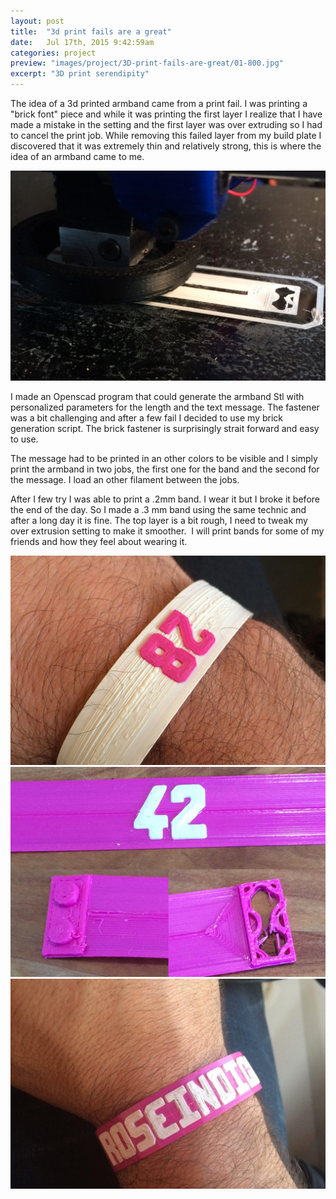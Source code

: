 ```yaml
---
layout: post
title:  "3d print fails are a great"
date: 	Jul 17th, 2015 9:42:59am
categories: project
preview: "images/project/3D-print-fails-are-great/01-800.jpg"
excerpt: "3D print serendipity"
---
```




The idea of a 3d printed armband came from a print fail. I was printing a "brick font" piece and while it was printing the first layer I realize that I have made a mistake in the setting and the first layer was over extruding so I had to cancel the print job. While removing this failed layer from my build plate I discovered that it was extremely thin and relatively strong, this is where the idea of an armband came to me. 

![3D print fail](/images/project/3D-print-fails-are-great/02.jpg)

I made an Openscad program that could generate the armband Stl with personalized parameters for the length and the text message. The fastener was a bit challenging and after a few fail I decided to use my brick generation script. The brick fastener is surprisingly strait forward and easy to use.  

The message had to be printed in an other colors to be visible and I simply print the armband in two jobs, the first one for the band and the second for the message. I load an other filament between the jobs. 

After I few try I was able to print a .2mm band. I wear it but I broke it before the end of the day. So I made a .3 mm band using the same technic and after a long day it is fine. 
The top layer is a bit rough, I need to tweak my over extrusion setting to make it smoother. 
I will print bands for some of my friends and how they feel about wearing it.


![3D print fail](/images/project/3D-print-fails-are-great/03.jpg)
![3D print fail](/images/project/3D-print-fails-are-great/04.jpg)
![3D print fail](/images/project/3D-print-fails-are-great/05.jpg)
